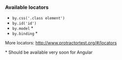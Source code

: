### Available locators

* `by.css('.class element')`
* `by.id('id')`
* `by.model` *
* `by.binding` *

More locators: http://www.protractortest.org/#/locators <!--.element target="_blank" -->

\* Should be available very soon for Angular